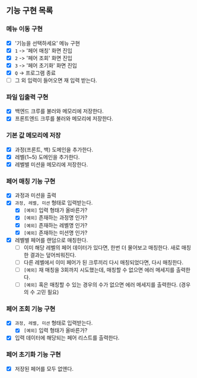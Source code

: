 ## 기능 구현 목록

### 메뉴 이동 구현

- [x] '기능을 선택하세요' 메뉴 구현
- [x] `1` -> '페어 매칭' 화면 진입
- [x] `2` -> '페어 조회' 화면 진입
- [x] `3` -> '페어 초기화' 화면 진입
- [x] `Q` -> 프로그램 종료
- [ ] 그 외 입력이 들어오면 재 입력 받는다.

### 파일 입출력 구현

- [x] 백엔드 크루를 불러와 메모리에 저장한다.
- [x] 프론트엔드 크루를 불러와 메모리에 저장한다.

### 기본 값 메모리에 저장

- [x] 과정(프론트, 백) 도메인을 추가한다.
- [x] 레벨(1~5) 도메인을 추가한다.
- [x] 레벨별 미션을 메모리에 저장한다.

### 페어 매칭 기능 구현

- [x] 과정과 미션을 출력
- [x] `과정, 레벨, 미션` 형태로 입력받는다.
  - [x] `[예외]` 입력 형태가 올바른가?
  - [x] `[예외]` 존재하는 과정명 인가?
  - [x] `[예외]` 존재하는 레벨명 인가?
  - [x] `[예외]` 존재하는 미션명 인가?
- [x] 레벨별 페어를 랜덤으로 매칭한다.
  - [ ] 이미 해당 레벨의 페어 데이터가 있다면, 한번 더 물어보고 매칭한다. 새로 매칭한 결과는 덮어씌워진다.
  - [ ] 다른 레벨에서 이미 페어가 된 크루끼리 다시 매칭되었다면, 다시 매칭한다.
  - [ ] `[예외]` 재 매칭을 3회까지 시도했는데, 매칭할 수 없으면 에러 메세지를 출력한다.
  - [ ] `[예외]` 혹은 매칭할 수 있는 경우의 수가 없으면 에러 메세지를 출력한다. (경우의 수 고민 필요)

### 페어 조회 기능 구현

- [x] `과정, 레벨, 미션` 형태로 입력받는다.
  - [x] `[예외]` 입력 형태가 올바른가?
- [x] 입력 데이터에 해당되는 페어 리스트를 출력한다.

### 페어 초기화 기능 구현

- [x] 저장된 페어를 모두 없앤다.
